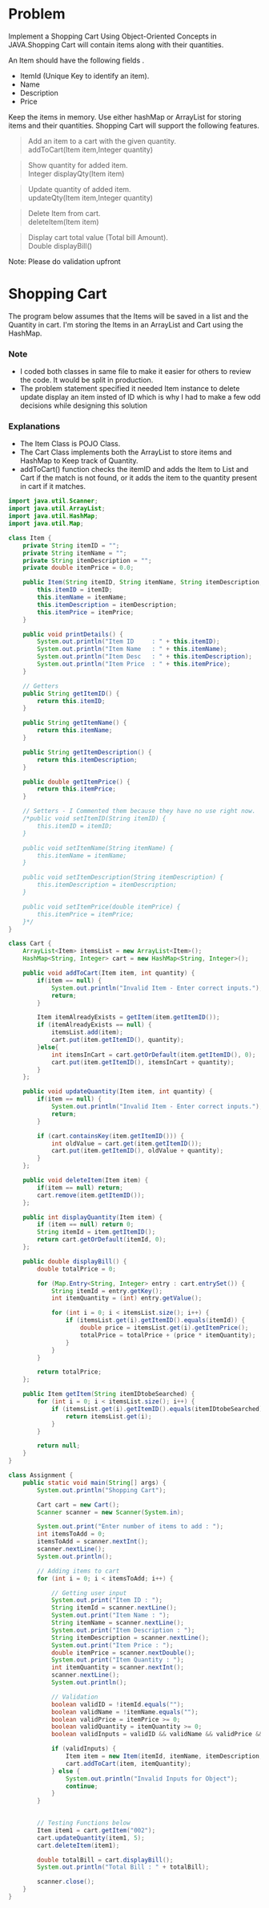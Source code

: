 # Problem 
Implement a Shopping Cart Using Object-Oriented Concepts in JAVA.Shopping Cart will contain items along with their quantities. 

An Item should have the following fields .
- ItemId (Unique Key to identify an item).
- Name
- Description
- Price

Keep the items in memory. Use either hashMap or ArrayList for storing items and their quantities. Shopping Cart will support the following features. 
> Add an item to a cart with the given quantity. <br>
> addToCart(Item item,Integer quantity)

> Show quantity for added item. <br>
> Integer displayQty(Item item)

> Update quantity of added item. <br>
> updateQty(Item item,Integer quantity)

> Delete Item from cart. <br>
> deleteItem(Item item)

> Display cart total value (Total bill Amount). <br>
> Double displayBill()

Note: Please do validation upfront

# Shopping Cart
The program below assumes that the Items will be saved in a list and the Quantity in cart.
I'm storing the Items in an ArrayList and Cart using the HashMap.

### Note
- I coded both classes in same file to make it easier for others to review the code. It would be split in production.
- The problem statement specified it needed Item instance to delete update display an item insted of ID which is why I had to make a few odd decisions while designing this solution

### Explanations
- The Item Class is POJO Class.
- The Cart Class implements both the ArrayList to store items and HashMap to Keep track of Quantity.
- addToCart() function checks the itemID and adds the Item to List and Cart if the match is not found, or it adds the item to the quantity present in cart if it matches.  



```java
import java.util.Scanner;
import java.util.ArrayList;
import java.util.HashMap;
import java.util.Map;

class Item {
	private String itemID = "";
	private String itemName = "";
	private String itemDescription = "";
	private double itemPrice = 0.0;

	public Item(String itemID, String itemName, String itemDescription, double itemPrice) {
		this.itemID = itemID;
		this.itemName = itemName;
		this.itemDescription = itemDescription;
		this.itemPrice = itemPrice;
	}

	public void printDetails() {
		System.out.println("Item ID     : " + this.itemID);
		System.out.println("Item Name   : " + this.itemName);
		System.out.println("Item Desc   : " + this.itemDescription);
		System.out.println("Item Price  : " + this.itemPrice);
	}

	// Getters
	public String getItemID() {
		return this.itemID;
	}

	public String getItemName() {
		return this.itemName;
	}

	public String getItemDescription() {
		return this.itemDescription;
	}

	public double getItemPrice() {
		return this.itemPrice;
	}

	// Setters - I Commented them because they have no use right now. 
	/*public void setItemID(String itemID) {
		this.itemID = itemID;
	}

	public void setItemName(String itemName) {
		this.itemName = itemName;
	}

	public void setItemDescription(String itemDescription) {
		this.itemDescription = itemDescription;
	}

	public void setItemPrice(double itemPrice) {
		this.itemPrice = itemPrice;
	}*/
}

class Cart {
	ArrayList<Item> itemsList = new ArrayList<Item>();
	HashMap<String, Integer> cart = new HashMap<String, Integer>();

	public void addToCart(Item item, int quantity) {
		if(item == null) {
			System.out.println("Invalid Item - Enter correct inputs.");
			return;
		}

		Item itemAlreadyExists = getItem(item.getItemID());
		if (itemAlreadyExists == null) {
			itemsList.add(item);
			cart.put(item.getItemID(), quantity);
		}else{
			int itemsInCart = cart.getOrDefault(item.getItemID(), 0);
			cart.put(item.getItemID(), itemsInCart + quantity);
		}
	};

	public void updateQuantity(Item item, int quantity) {
		if(item == null) {
			System.out.println("Invalid Item - Enter correct inputs.");
			return;
		}

		if (cart.containsKey(item.getItemID())) {
			int oldValue = cart.get(item.getItemID());
			cart.put(item.getItemID(), oldValue + quantity);
		}
	};

	public void deleteItem(Item item) {
		if(item == null) return;
		cart.remove(item.getItemID());
	};

	public int displayQuantity(Item item) {
		if (item == null) return 0;
		String itemId = item.getItemID();
		return cart.getOrDefault(itemId, 0);
	};

	public double displayBill() {
		double totalPrice = 0;

		for (Map.Entry<String, Integer> entry : cart.entrySet()) {
			String itemId = entry.getKey();
			int itemQuantity = (int) entry.getValue();

			for (int i = 0; i < itemsList.size(); i++) {
				if (itemsList.get(i).getItemID().equals(itemId)) {
					double price = itemsList.get(i).getItemPrice();
					totalPrice = totalPrice + (price * itemQuantity);
				}
			}
		}

		return totalPrice;
	};

	public Item getItem(String itemIDtobeSearched) {
		for (int i = 0; i < itemsList.size(); i++) {
			if (itemsList.get(i).getItemID().equals(itemIDtobeSearched)) {
				return itemsList.get(i);
			}
		}

		return null;
	}
}

class Assignment {
	public static void main(String[] args) {
		System.out.println("Shopping Cart");

		Cart cart = new Cart();
		Scanner scanner = new Scanner(System.in);

		System.out.print("Enter number of items to add : ");
		int itemsToAdd = 0;
		itemsToAdd = scanner.nextInt();
		scanner.nextLine();
		System.out.println();

		// Adding items to cart
		for (int i = 0; i < itemsToAdd; i++) {

			// Getting user input
			System.out.print("Item ID : ");
			String itemId = scanner.nextLine();
			System.out.print("Item Name : ");
			String itemName = scanner.nextLine();
			System.out.print("Item Description : ");
			String itemDescription = scanner.nextLine();
			System.out.print("Item Price : ");
			double itemPrice = scanner.nextDouble();
			System.out.print("Item Quantity : ");
			int itemQuantity = scanner.nextInt();
			scanner.nextLine();
			System.out.println();

			// Validation
			boolean validID = !itemId.equals("");
			boolean validName = !itemName.equals("");
			boolean validPrice = itemPrice >= 0;
			boolean validQuantity = itemQuantity >= 0;
			boolean validInputs = validID && validName && validPrice && validQuantity;

			if (validInputs) {
				Item item = new Item(itemId, itemName, itemDescription, itemPrice);
				cart.addToCart(item, itemQuantity);
			} else {
				System.out.println("Invalid Inputs for Object");
				continue;
			}
		}

		
		// Testing Functions below
		Item item1 = cart.getItem("002");
		cart.updateQuantity(item1, 5);
		cart.deleteItem(item1);

		double totalBill = cart.displayBill();
		System.out.println("Total Bill : " + totalBill);

		scanner.close();
	}
}
```
